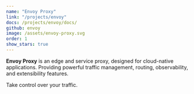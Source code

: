```yaml
---
name: "Envoy Proxy"
link: "/projects/envoy"
docs: /projects/envoy/docs/
github: envoy
image: /assets/envoy-proxy.svg
order: 1
show_stars: true
---
```

**Envoy Proxy** is an edge and service proxy, designed for cloud-native applications. Providing powerful traffic management, routing, observability, and extensibility features.

Take control over your traffic.
